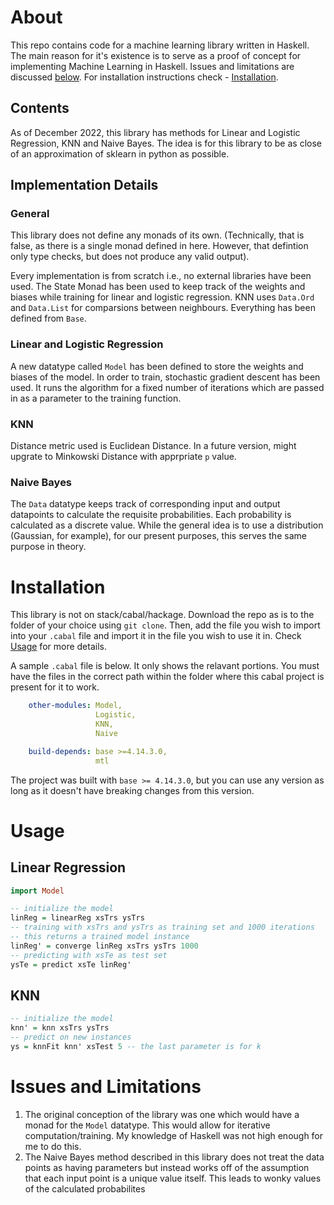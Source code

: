 # About

This repo contains code for a machine learning library written in Haskell. The main reason for it's existence is to serve as a proof of concept for implementing Machine Learning in Haskell. Issues and limitations are discussed [below](#Issues). For installation instructions check - [Installation](#Installation). 

## Contents

As of December 2022, this library has methods for Linear and Logistic Regression, KNN and Naive Bayes. The idea is for this library to be as close of an approximation of sklearn in python as possible. 

## Implementation Details

### General

This library does not define any monads of its own. (Technically, that is false, as there is a single monad defined in here. However, that defintion only type checks, but does not produce any valid output). 

Every implementation is from scratch i.e., no external libraries have been used. The State Monad has been used to keep track of the weights and biases while training for linear and logistic regression. KNN uses `Data.Ord` and `Data.List` for comparsions between neighbours. Everything has been defined from `Base`.

### Linear and Logistic Regression

A new datatype called `Model` has been defined to store the weights and biases of the model. In order to train, stochastic gradient descent has been used. It runs the algorithm for a fixed number of iterations which are passed in as a parameter to the training function. 

### KNN 

Distance metric used is Euclidean Distance. In a future version, might upgrate to Minkowski Distance with apprpriate `p` value.

### Naive Bayes

The `Data` datatype keeps track of corresponding input and output datapoints to calculate the requisite probabilities. Each probability is calculated as a discrete value. While the general idea is to use a distribution (Gaussian, for example), for our present purposes, this serves the same purpose in theory.

# Installation

This library is not on stack/cabal/hackage. Download the repo as is to the folder of your choice using `git clone`. Then, add the file you wish to import into your `.cabal` file and import it in the file you wish to use it in. Check [Usage](#Usage) for more details.

A sample `.cabal` file is below. It only shows the relavant portions. You must have the files in the correct path within the folder where this cabal project is present for it to work.

```yaml
    other-modules: Model,
                   Logistic,
                   KNN,
                   Naive

    build-depends: base >=4.14.3.0, 
                   mtl 
```
The project was built with `base >= 4.14.3.0`, but you can use any version as long as it doesn't have breaking changes from this version.

# Usage

## Linear Regression
```haskell
import Model

-- initialize the model
linReg = linearReg xsTrs ysTrs
-- training with xsTrs and ysTrs as training set and 1000 iterations
-- this returns a trained model instance
linReg' = converge linReg xsTrs ysTrs 1000
-- predicting with xsTe as test set
ysTe = predict xsTe linReg'
```
## KNN
```haskell
-- initialize the model
knn' = knn xsTrs ysTrs
-- predict on new instances
ys = knnFit knn' xsTest 5 -- the last parameter is for k
```
# Issues and Limitations


1. The original conception of the library was one which would have a monad for the `Model` datatype. This would allow for iterative computation/training. My knowledge of Haskell was not high enough for me to do this.
1. The Naive Bayes method described in this library does not treat the data points as having parameters but instead works off of the assumption that each input point is a unique value itself. This leads to wonky values of the calculated probabilites